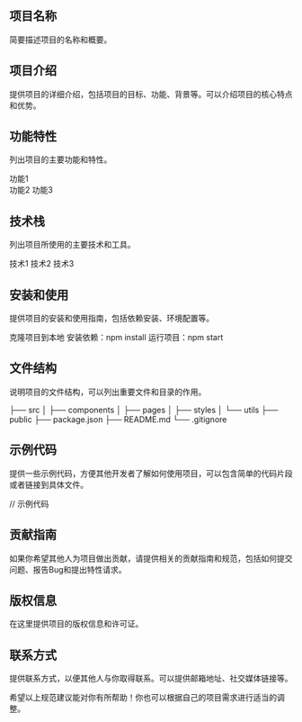 ## 项目名称
简要描述项目的名称和概要。

## 项目介绍
提供项目的详细介绍，包括项目的目标、功能、背景等。可以介绍项目的核心特点和优势。

## 功能特性
列出项目的主要功能和特性。

功能1<br>
功能2
功能3
## 技术栈
列出项目所使用的主要技术和工具。

技术1
技术2
技术3
## 安装和使用
提供项目的安装和使用指南，包括依赖安装、环境配置等。

克隆项目到本地
安装依赖：npm install
运行项目：npm start
## 文件结构
说明项目的文件结构，可以列出重要文件和目录的作用。

├── src
│   ├── components
│   ├── pages
│   ├── styles
│   └── utils
├── public
├── package.json
├── README.md
└── .gitignore
## 示例代码
提供一些示例代码，方便其他开发者了解如何使用项目，可以包含简单的代码片段或者链接到具体文件。

// 示例代码
## 贡献指南
如果你希望其他人为项目做出贡献，请提供相关的贡献指南和规范，包括如何提交问题、报告Bug和提出特性请求。

## 版权信息
在这里提供项目的版权信息和许可证。

## 联系方式
提供联系方式，以便其他人与你取得联系。可以提供邮箱地址、社交媒体链接等。

希望以上规范建议能对你有所帮助！你也可以根据自己的项目需求进行适当的调整。

